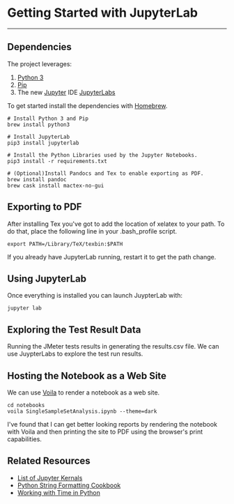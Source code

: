 # Getting Started with JupyterLab

---

## Dependencies

The project leverages:

1. [Python 3](https://www.python.org/)
2. [Pip](https://pip.pypa.io/en/stable/)
3. The new [Jupyter](https://jupyter.org/) IDE [JupyterLabs](https://jupyterlab.readthedocs.io/en/stable/)

To get started install the dependencies with [Homebrew](https://brew.sh/).

```shell
# Install Python 3 and Pip
brew install python3

# Install JupyterLab
pip3 install jupyterlab

# Install the Python Libraries used by the Jupyter Notebooks.
pip3 install -r requirements.txt

# (Optional)Install Pandocs and Tex to enable exporting as PDF.
brew install pandoc
brew cask install mactex-no-gui
```

## Exporting to PDF

After installing Tex you've got to add the location of xelatex to your path.
To do that, place the following line in your .bash_profile script.

```shell
export PATH=/Library/TeX/texbin:$PATH
```

If you already have JupyterLab running, restart it to get the path change.

## Using JupyterLab

Once everything is installed you can launch JuypterLab with:

```shell
jupyter lab
```

## Exploring the Test Result Data

Running the JMeter tests results in generating the results.csv file. We can use JuypterLabs
to explore the test run results.

## Hosting the Notebook as a Web Site
We can use [Voila](https://blog.jupyter.org/and-voil%C3%A0-f6a2c08a4a93) to render a notebook as a web site.
```shell
cd notebooks
voila SingleSampleSetAnalysis.ipynb --theme=dark
```

I've found that I can get better looking reports by rendering the notebook with Voila and then 
printing the site to PDF using the browser's print capabilities.

## Related Resources

- [List of Jupyter Kernals](https://github.com/jupyter/jupyter/wiki/Jupyter-kernels)
- [Python String Formatting Cookbook](https://mkaz.blog/code/python-string-format-cookbook/)
- [Working with Time in Python](https://jakevdp.github.io/PythonDataScienceHandbook/03.11-working-with-time-series.html)

